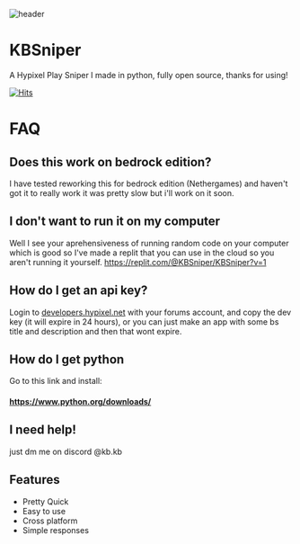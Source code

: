 ![header](https://capsule-render.vercel.app/api?type=waving&color=auto&height=300&section=header&text=KBSniper&fontSize=90&animation=fadeIn)


# KBSniper

A Hypixel Play Sniper I made in python, fully open source, thanks for using!

[![Hits](https://hits.seeyoufarm.com/api/count/incr/badge.svg?url=https%3A%2F%2Fgithub.com%2FKBCats%2FKBSniper&count_bg=%23703DA3&title_bg=%23555555&icon=python.svg&icon_color=%23E7E7E7&title=Views&edge_flat=false)](https://hits.seeyoufarm.com)

# FAQ

## Does this work on bedrock edition?

I have tested reworking this for bedrock edition (Nethergames) and haven't got it to 
really work it was pretty slow but i'll work on it soon.

## I don't want to run it on my computer

Well I see your aprehensiveness of running random code on your computer which is good
so I've made a replit that you can use in the cloud so you aren't running it yourself.
https://replit.com/@KBSniper/KBSniper?v=1

## How do I get an api key?

Login to [developers.hypixel.net](https://developer.hypixel.net/dashboard) with your forums account, and copy the dev key (it will expire in 24 hours), or you can just make an app with some bs title and description and then that wont expire.

## How do I get python 

Go to this link and install:
#### https://www.python.org/downloads/


## I need help! 

just dm me on discord @kb.kb



## Features

- Pretty Quick
- Easy to use
- Cross platform
- Simple responses

